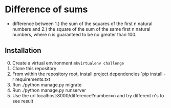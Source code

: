 Difference of sums
======================
- difference between 1.) the sum of the squares of the first n natural
numbers and 2.)  the square of the sum of the same first n natural numbers,
where n is guaranteed to be no greater than 100.

Installation
------------
0. Create a virtual environment `mkvirtualenv challenge`
1. Clone this repository 
2. From within the repository root, install project dependencies `pip install -r requirements.txt
3. Run ./python manage.py migrate 
4. Run ./python manage.py runserver
5. Use the url localhost:8000/difference?number=n and try different n's to see result

